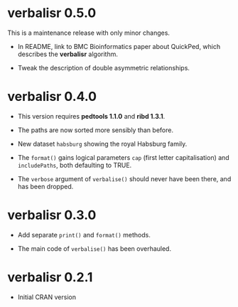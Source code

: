 # verbalisr 0.5.0

This is a maintenance release with only minor changes.

* In README, link to BMC Bioinformatics paper about QuickPed, which describes the **verbalisr** algorithm.

* Tweak the description of double asymmetric relationships.


# verbalisr 0.4.0

* This version requires **pedtools 1.1.0** and **ribd 1.3.1**.

* The paths are now sorted more sensibly than before.

* New dataset `habsburg` showing the royal Habsburg family.

* The `format()` gains logical parameters `cap` (first letter capitalisation) and `includePaths`, both defaulting to TRUE.

* The `verbose` argument of `verbalise()` should never have been there, and has been dropped.


# verbalisr 0.3.0

* Add separate `print()` and `format()` methods.

* The main code of `verbalise()` has been overhauled.


# verbalisr 0.2.1

* Initial CRAN version
